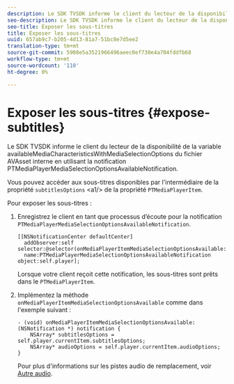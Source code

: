 ```yaml
---
description: Le SDK TVSDK informe le client du lecteur de la disponibilité de la variable availableMediaCharacteristicsWithMediaSelectionOptions du fichier AVAsset interne en utilisant la notification PTMediaPlayerMediaSelectionOptionsAvailableNotification.
seo-description: Le SDK TVSDK informe le client du lecteur de la disponibilité de la variable availableMediaCharacteristicsWithMediaSelectionOptions du fichier AVAsset interne en utilisant la notification PTMediaPlayerMediaSelectionOptionsAvailableNotification.
seo-title: Exposer les sous-titres
title: Exposer les sous-titres
uuid: 657ab9c7-b205-4d13-81a7-51bc8e7d5ee2
translation-type: tm+mt
source-git-commit: 5908e5a3521966496aeec0ef730e4a704fddfb68
workflow-type: tm+mt
source-wordcount: '110'
ht-degree: 0%

---
```



# Exposer les sous-titres {#expose-subtitles}

Le SDK TVSDK informe le client du lecteur de la disponibilité de la variable availableMediaCharacteristicsWithMediaSelectionOptions du fichier AVAsset interne en utilisant la notification PTMediaPlayerMediaSelectionOptionsAvailableNotification.

Vous pouvez accéder aux sous-titres disponibles par l&#39;intermédiaire de la propriété `subtitlesOptions` &lt;a1/> de la propriété `PTMediaPlayerItem`.

Pour exposer les sous-titres :

1. Enregistrez le client en tant que processus d’écoute pour la notification `PTMediaPlayerMediaSelectionOptionsAvailableNotification`.

   ```
   [[NSNotificationCenter defaultCenter]  
     addObserver:self selector:@selector(onMediaPlayerItemMediaSelectionOptionsAvailable:)  
     name:PTMediaPlayerMediaSelectionOptionsAvailableNotification object:self.player];
   ```

   Lorsque votre client reçoit cette notification, les sous-titres sont prêts dans le `PTMediaPlayerItem`.
1. Implémentez la méthode `onMediaPlayerItemMediaSelectionOptionsAvailable` comme dans l&#39;exemple suivant :

   ```
   - (void) onMediaPlayerItemMediaSelectionOptionsAvailable:(NSNotification *) notification { 
       NSArray* subtitlesOptions = self.player.currentItem.subtitlesOptions; 
       NSArray* audioOptions = self.player.currentItem.audioOptions; 
   }
   ```

   Pour plus d&#39;informations sur les pistes audio de remplacement, voir [Autre audio](../alternate-audio/c-psdk-ios-1.4-alternate-audio.md).